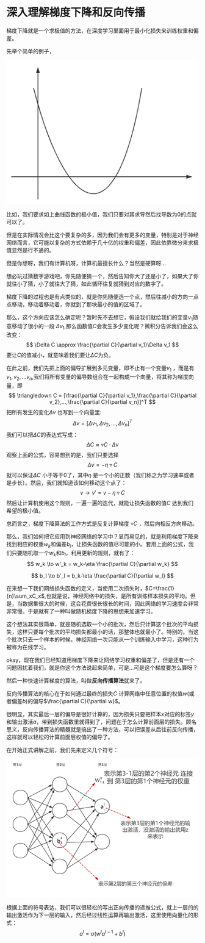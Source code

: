 # 深入理解梯度下降和反向传播

梯度下降就是一个求极值的方法，在深度学习里面用于最小化损失来训练权重和偏差。

先举个简单的例子，

![](../images/i1.png)

比如，我们要求如上曲线函数的极小值，我们只要对其求导然后找导数为0的点就可以了。

但是在实际情况会比这个要复杂的多，因为我们会有更多的变量，特别是对于神经网络而言，它可能以复杂的方式依赖于几十亿的权重和偏差，因此依靠微分来求极值显然是行不通的。

但是你想呀，我们有计算机呀，计算机最擅长什么？当然是硬算呀...

想必玩过猜数字游戏吧，你先随便猜一个，然后告知你大了还是小了，如果大了你就往小了猜，小了就往大了猜，如此循环往复就猜到对应的数字了。

梯度下降的过程也是有点类似的，就是你先随便选一个点，然后往减小的方向一点点移动，移动着移动着，你就到了那块最小的值的区域了。

那么，这个方向应该怎么确定呢？暂时先不去想它，假设我们就给我们的变量$v_1$随意移动了很小的一段 $\Delta v_1$,那么函数值$C$会发生多少变化呢？微积分告诉我们会这么改变：
$$
\Delta C \approx \frac{\partial C}{\partial v_1}\Delta v_1
$$
要让$C​$的值减小，就意味着我们要让$\Delta C​$为负。

在此之前，我们先把上面的偏导扩展到多元变量，即不止有一个变量$v_1$ ，而是有$v_1,v_2,...v_n$,我们将所有变量的偏导数组合在一起构成一个向量，将其称为梯度向量，即
$$
\triangledown C = [\frac{\partial C}{\partial v_1},\frac{\partial C}{\partial v_2},...,\frac{\partial C}{\partial v_n}]^T
$$
把所有发生的变化$\Delta v​$ 也写到一个向量里:
$$
\Delta v = [\Delta v_1, \Delta v_2,...,\Delta v_n]^T
$$
我们可以把$\Delta C ​$的表达式写成：
$$
\Delta C \approx \triangledown C · \Delta v
$$
观察上面的公式，容易想到的是，我们只要选择
$$
\Delta v = - \eta \triangledown C
$$
就可以保证$\Delta C$ 小于等于0了，其中$\eta$ 是一个小的正数（我们称之为学习速率或者是步长）。然后，我们就知道该如何移动这个点了：
$$
v \to v' = v -\eta\triangledown C
$$
然后让计算机使用这个规则，一遍一遍的迭代，就能让损失函数的值$C$ 达到我们希望的极小值。

总而言之，梯度下降算法的工作方式是反复计算梯度 $\triangledown C$ ，然后向相反方向移动。

那么，我们如何把它应用到神经网络的学习中？显而易见的，就是利用梯度下降来找到相应的权重$w_k$和偏差$b_l$，让损失函数的值尽可能的小。套用上面的公式，我们只要随机取一个$w_k$和$b_l$，利用更新的规则，就有了：
$$
w_k \to w'_k = w_k-\eta \frac{\partial C}{\partial w_k}
$$

$$
b_l \to b'_l = b_k-\eta \frac{\partial C}{\partial w_l}
$$

在来想一下我们网络损失函数的定义，当使用二次损失时，$C=\frac{1}{n}\sum_xC_x$,也就是说，神经网络中的损失，是所有训练样本损失的平均。但是，当数据集很大的时候，这会花费很长很长的时间，因此网络的学习速度会非常非常慢。于是就有了一种叫做随机梯度下降的思想来加速学习。

这个想法其实很简单，就是随机选取一个小的批次，然后只计算这个批次的平均损失，这样只要每个批次的平均损失都最小的话，那整体也就最小了。特别的，当这个批次只去一个样本的时候，神经网络一次只能从一个训练输入中学习，这种行为被称为在线学习。



okay，现在我们已经知道用梯度下降来让网络学习权重和偏差了，但是还有一个问题困扰着我们，就是你这个方法说起来简单，可是...可是这个梯度要怎么算呀？

然后一种快速计算梯度的算法，叫做**反向传播算法**就来了。



反向传播算法的核心在于如何通过最终的损失$C$ 计算网络中任意位置的权值$w$(或者偏差$b$)的偏导$\frac{\partial C}{\partial w}​$。

很明显，其实最后一层的偏导是很好计算的，因为损失只要把样本$x$对应的标签$y$和输出激活$a​$，带到损失函数里就得到了，问题在于怎么计算前面层的损失。顾名思义，反向传播算法的精髓就是搞出了一种方法，可以把误差从后往前反向传播，这样就可以轻松的计算前面层权值的偏导了。

在开始正式讲解之前，我们先来定义几个符号：

![](../images/i2.png)

根据上面的符号表达，我们可以很轻松的写出正向传播的递推公式，就上一层的的输出激活作为下一层的输入，然后经过线性运算再输出激活，这里使用向量化的形式：
$$
a^l=\sigma(w^la^{l-1}+b^l)
$$




